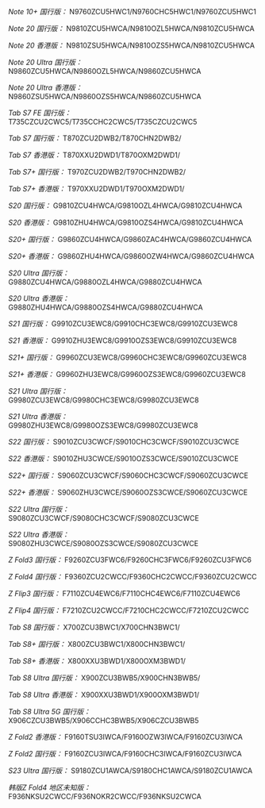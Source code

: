 *Note 10+ 国行版：*
N9760ZCU5HWC1/N9760CHC5HWC1/N9760ZCU5HWC1

*Note 20 国行版：*
N9810ZCU5HWCA/N9810OZL5HWCA/N9810ZCU5HWCA

*Note 20 香港版：*
N9810ZSU5HWCA/N9810OZS5HWCA/N9810ZCU5HWCA

*Note 20 Ultra 国行版：*
N9860ZCU5HWCA/N9860OZL5HWCA/N9860ZCU5HWCA

*Note 20 Ultra 香港版：*
N9860ZSU5HWCA/N9860OZS5HWCA/N9860ZCU5HWCA

*Tab S7 FE 国行版：*
T735CZCU2CWC5/T735CCHC2CWC5/T735CZCU2CWC5

*Tab S7 国行版：*
T870ZCU2DWB2/T870CHN2DWB2/

*Tab S7 香港版：*
T870XXU2DWD1/T870OXM2DWD1/

*Tab S7+ 国行版：*
T970ZCU2DWB2/T970CHN2DWB2/

*Tab S7+ 香港版：*
T970XXU2DWD1/T970OXM2DWD1/

*S20 国行版：*
G9810ZCU4HWCA/G9810OZL4HWCA/G9810ZCU4HWCA

*S20 香港版：*
G9810ZHU4HWCA/G9810OZS4HWCA/G9810ZCU4HWCA

*S20+ 国行版：*
G9860ZCU4HWCA/G9860ZAC4HWCA/G9860ZCU4HWCA

*S20+ 香港版：*
G9860ZHU4HWCA/G9860OZW4HWCA/G9860ZCU4HWCA

*S20 Ultra 国行版：*
G9880ZCU4HWCA/G9880OZL4HWCA/G9880ZCU4HWCA

*S20 Ultra 香港版：*
G9880ZHU4HWCA/G9880OZS4HWCA/G9880ZCU4HWCA

*S21 国行版：*
G9910ZCU3EWC8/G9910CHC3EWC8/G9910ZCU3EWC8

*S21 香港版：*
G9910ZHU3EWC8/G9910OZS3EWC8/G9910ZCU3EWC8

*S21+ 国行版：*
G9960ZCU3EWC8/G9960CHC3EWC8/G9960ZCU3EWC8

*S21+ 香港版：*
G9960ZHU3EWC8/G9960OZS3EWC8/G9960ZCU3EWC8

*S21 Ultra 国行版：*
G9980ZCU3EWC8/G9980CHC3EWC8/G9980ZCU3EWC8

*S21 Ultra 香港版：*
G9980ZHU3EWC8/G9980OZS3EWC8/G9980ZCU3EWC8

*S22 国行版：*
S9010ZCU3CWCF/S9010CHC3CWCF/S9010ZCU3CWCE

*S22 香港版：*
S9010ZHU3CWCE/S9010OZS3CWCE/S9010ZCU3CWCE

*S22+ 国行版：*
S9060ZCU3CWCF/S9060CHC3CWCF/S9060ZCU3CWCE

*S22+ 香港版：*
S9060ZHU3CWCE/S9060OZS3CWCE/S9060ZCU3CWCE

*S22 Ultra 国行版：*
S9080ZCU3CWCF/S9080CHC3CWCF/S9080ZCU3CWCE

*S22 Ultra 香港版：*
S9080ZHU3CWCE/S9080OZS3CWCE/S9080ZCU3CWCE

*Z Fold3 国行版：*
F9260ZCU3FWC6/F9260CHC3FWC6/F9260ZCU3FWC6

*Z Fold4 国行版：*
F9360ZCU2CWCC/F9360CHC2CWCC/F9360ZCU2CWCC

*Z Flip3 国行版：*
F7110ZCU4EWC6/F7110CHC4EWC6/F7110ZCU4EWC6

*Z Flip4 国行版：*
F7210ZCU2CWCC/F7210CHC2CWCC/F7210ZCU2CWCC

*Tab S8 国行版：*
X700ZCU3BWC1/X700CHN3BWC1/

*Tab S8+ 国行版：*
X800ZCU3BWC1/X800CHN3BWC1/

*Tab S8+ 香港版：*
X800XXU3BWD1/X800OXM3BWD1/

*Tab S8 Ultra 国行版：*
X900ZCU3BWB5/X900CHN3BWB5/

*Tab S8 Ultra 香港版：*
X900XXU3BWD1/X900OXM3BWD1/

*Tab S8 Ultra 5G 国行版：*
X906CZCU3BWB5/X906CCHC3BWB5/X906CZCU3BWB5

*Z Fold2 香港版：*
F9160TSU3IWCA/F9160OZW3IWCA/F9160ZCU3IWCA

*Z Fold2 国行版：*
F9160ZCU3IWCA/F9160CHC3IWCA/F9160ZCU3IWCA

*S23 Ultra 国行版：*
S9180ZCU1AWCA/S9180CHC1AWCA/S9180ZCU1AWCA

*韩版Z Fold4 地区未知版：*
F936NKSU2CWCC/F936NOKR2CWCC/F936NKSU2CWCA

